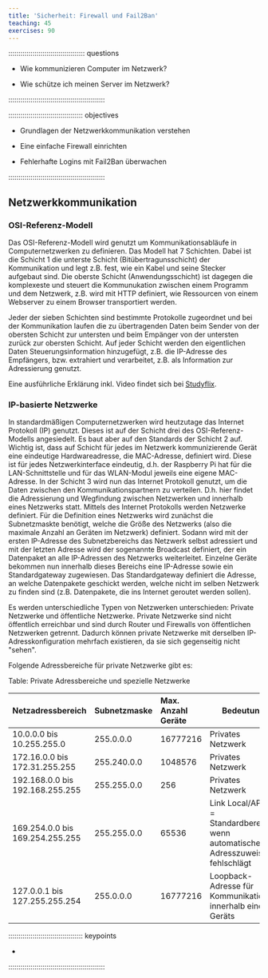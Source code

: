 ```yaml
---
title: 'Sicherheit: Firewall und Fail2Ban'
teaching: 45
exercises: 90
---
```


:::::::::::::::::::::::::::::::::::::: questions 

- Wie kommunizieren Computer im Netzwerk?

- Wie schütze ich meinen Server im Netzwerk?

::::::::::::::::::::::::::::::::::::::::::::::::

::::::::::::::::::::::::::::::::::::: objectives

- Grundlagen der Netzwerkkommunikation verstehen

- Eine einfache Firewall einrichten

- Fehlerhafte Logins mit Fail2Ban überwachen

::::::::::::::::::::::::::::::::::::::::::::::::

## Netzwerkkommunikation

### OSI-Referenz-Modell

Das OSI-Referenz-Modell wird genutzt um Kommunikationsabläufe in Computernetzwerken zu definieren. Das Modell hat 7 Schichten. Dabei ist die Schicht 1 die unterste Schicht (Bitübertragunsschicht) der Kommunikation und legt z.B. fest, wie ein Kabel und seine Stecker aufgebaut sind. Die oberste Schicht (Anwendungsschicht) ist dagegen die komplexeste und steuert die Kommunukation zwischen einem Programm und dem Netzwerk, z.B. wird mit HTTP definiert, wie Ressourcen von einem Webserver zu einem Browser transportiert werden.

Jeder der sieben Schichten sind bestimmte Protokolle zugeordnet und bei der Kommunikation laufen die zu übertragenden Daten beim Sender von der obersten Schicht zur untersten und beim Empänger von der untersten zurück zur obersten Schicht. Auf jeder Schicht werden den eigentlichen Daten Steuerungsinformation hinzugefügt, z.B. die IP-Adresse des Empfängers, bzw. extrahiert und verarbeitet, z.B. als Information zur Adressierung genutzt.

Eine ausführliche Erklärung inkl. Video findet sich bei [Studyflix](https://studyflix.de/informatik/osi-modell-5524).

### IP-basierte Netzwerke

In standardmäßigen Computernetzwerken wird heutzutage das Internet Protokoll (IP) genutzt. Dieses ist auf der Schicht drei des OSI-Referenz-Modells angesiedelt. Es baut aber auf den Standards der Schicht 2 auf. Wichtig ist, dass auf Schicht für jedes im Netzwerk kommunizierende Gerät eine eindeutige Hardwareadresse, die MAC-Adresse, definiert wird. Diese ist für jedes Netzwerkinterface eindeutig, d.h. der Raspberry Pi hat für die LAN-Schnittstelle und für das WLAN-Modul jeweils eine eigene MAC-Adresse. In der Schicht 3 wird nun das Internet Protokoll genutzt, um die Daten zwischen den Kommunikationspartnern zu verteilen. D.h. hier findet die Adressierung und Wegfindung zwischen Netzwerken und innerhalb eines Netzwerks statt. Mittels des Internet Protokolls werden Netzwerke definiert. Für die Definition eines Netzwerks wird zunächst die Subnetzmaskte benötigt, welche die Größe des Netzwerks (also die maximale Anzahl an Geräten im Netzwerk) definiert. Sodann wird mit der ersten IP-Adresse des Subnetzbereichs das Netzwerk selbst adressiert und mit der letzten Adresse wird der sogenannte Broadcast definiert, der ein Datenpaket an alle IP-Adressen des Netzwerks weiterleitet. Einzelne Geräte bekommen nun innerhalb dieses Bereichs eine IP-Adresse sowie ein Standardgateway zugewiesen. Das Standardgateway definiert die Adresse, an welche Datenpakete geschickt werden, welche nicht im selben Netzwerk zu finden sind (z.B. Datenpakete, die ins Internet geroutet werden sollen).

Es werden unterschiedliche Typen von Netzwerken unterschieden: Private Netzwerke und öffentliche Netzwerke. Private Netzwerke sind nicht öffentlich erreichbar und sind durch Router und Firewalls von öffentlichen Netzwerken getrennt. Dadurch können private Netzwerke mit derselben IP-Adresskonfiguration mehrfach existieren, da sie sich gegenseitig nicht "sehen". 

Folgende Adressbereiche für private Netzwerke gibt es:

Table: Private Adressbereiche und spezielle Netzwerke

| Netzadressbereich   |   Subnetzmaske    | Max. Anzahl Geräte    |Bedeutung   |
|-----------------    |:---------   | :------ |--------------------------|
|10.0.0.0 bis 10.255.255.0 | 255.0.0.0 | 16777216 | Privates Netzwerk |
|172.16.0.0 bis 172.31.255.255 | 255.240.0.0 | 1048576 | Privates Netzwerk |
|192.168.0.0 bis 192.168.255.255 | 255.255.0.0 | 256 | Privates Netzwerk |
|169.254.0.0 bis 169.254.255.255 | 255.255.0.0 | 65536 | Link Local/APIPA = Standardbereich, wenn automatische Adresszuweisung fehlschlägt |
|127.0.0.1 bis 127.255.255.254 | 255.0.0.0 | 16777216 | Loopback-Adresse für Kommunikation innerhalb eines Geräts |

::::::::::::::::::::::::::::::::::::: keypoints 

- 

::::::::::::::::::::::::::::::::::::::::::::::::

